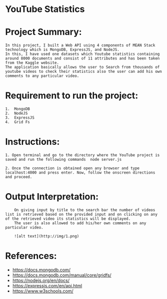 # YouTube Statistics

# Project Summary:

	In this project, I built a Web API using 4 components of MEAN Stack technology which is MongoDB, ExpressJS, and NodeJS. 
	In this, I have used one datasets which Youtube statistics containing around 8000 documents and consist of 11 attributes and has been taken from the Kaggle website. 
	The application basically allows the user to Search from thousands of youtube videos to check their statistics also the user can add his own comments to any particular video.

# Requirement to run the project:

	1.	MongoDB 
	2.	NodeJS
	3.	ExpressJS
	4.	Grid Fs

# Instructions:

	1. Open terminal and go to the directory where the YouTube project is saved and run the following commands  node server.js

	2. Once the connection is obtained open any browser and type localhost:4000 and press enter. Now, follow the onscreen directions and proceed.

			
# Output Interpretation:
		On giving input by title to the search bar the number of videos list is retrieved based on the provided input and on clicking on any of the retrieved video its statistics will be displayed. 
		The user is also allowed to add his/her own comments on any particular video.
		
		![alt text](http://img/1.png)

		

# References:
- https://docs.mongodb.com/
- https://docs.mongodb.com/manual/core/gridfs/
- https://nodejs.org/en/docs/
- https://expressjs.com/en/api.html
- https://www.w3schools.com/



